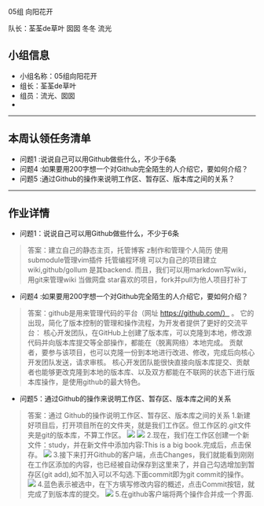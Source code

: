 05组 向阳花开

队长：荃荃de草叶
囡囡
冬冬
流光
## 小组信息
- 小组名称：05组向阳花开
- 组长：荃荃de草叶
- 组员：流光、囡囡
- 
- ------
## 本周认领任务清单
- 问题1 :说说自己可以用Github做些什么，不少于6条
- 问题4 :如果要用200字想一个对Github完全陌生的人介绍它，要如何介绍？
- 问题5 :通过Github的操作来说明工作区、暂存区、版本库之间的关系？

------
## 作业详情
- 问题1：说说自己可以用Github做些什么，不少于6条
> 答案：建立自己的静态主页，托管博客
        z制作和管理个人简历
        使用submodule管理vim插件
        托管编程环境
        可以为自己的项目建立wiki,github/gollum 是其backend. 而且，我们可以用markdown写wiki，用git来管理wiki
        当做网盘
        star喜欢的项目，fork并pull为他人项目打补丁

- 问题4 :如果要用200字想一个对Github完全陌生的人介绍它，要如何介绍？
>答案：github是用来管理代码的平台（网址 https://github.com/） 。
       它的出现，简化了版本控制的管理和操作流程，为开发者提供了更好的交流平台：
       核心开发团队，在GitHub上创建了版本库，可以克隆到本地，修改源代码并向版本库提交等全部操作，都能在（脱离网络）本地完成。
       贡献者，要参与该项目，也可以克隆一份到本地进行改进、修改，完成后向核心开发团队发送，请求审核。
       核心开发团队能很快直接向版本库提交、贡献者也能够更改克隆到本地的版本库、以及双方都能在不联网的状态下进行版本库操作，是使用github的最大特色。

- 问题5：通过Github的操作来说明工作区、暂存区、版本库之间的关系
> 答案：通过 Github的操作说明工作区、暂存区、版本库之间的关系
>        1.新建好项目后，打开项目所在的文件夹，就是我们工作区。但工作区的.git文件夹是git的版本库，不算工作区。
![](https://github.com/ljjtodo/Hb2wTask/blob/master/git%20picture/11.png)
![](https://github.com/ljjtodo/Hb2wTask/blob/master/git%20picture/12.png)
>        2.现在，我们在工作区创建一个新文件：study，并在新文件中添加内容:This is a big book.完成后，点击保存。
![](https://github.com/ljjtodo/Hb2wTask/blob/master/git%20picture/2.png)
>        3.接下来打开Github的客户端，点击Changes，我们就能看到刚刚在工作区添加的内容，也已经被自动保存到这里来了，并自己勾选增加到暂存区(git add),如不加入可以不勾选.下面commit即为git commit的操作。
![](https://github.com/ljjtodo/Hb2wTask/blob/master/git%20picture/4.png)
>        4.蓝色表示被选中，在下方填写修改内容的概述，点击Commit按钮，就完成了到版本库的提交。
![](https://github.com/ljjtodo/Hb2wTask/blob/master/git%20picture/5.png)
>        5.在github客户端将两个操作合并成一个界面.
 


